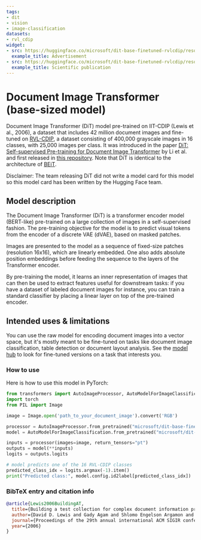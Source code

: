 ```yaml
---
tags:
- dit
- vision
- image-classification
datasets:
- rvl_cdip
widget:
- src: https://huggingface.co/microsoft/dit-base-finetuned-rvlcdip/resolve/main/coca_cola_advertisement.png
  example_title: Advertisement
- src: https://huggingface.co/microsoft/dit-base-finetuned-rvlcdip/resolve/main/scientific_publication.png
  example_title: Scientific publication
---
```


# Document Image Transformer (base-sized model) 

Document Image Transformer (DiT) model pre-trained on IIT-CDIP (Lewis et al., 2006), a dataset that includes 42 million document images and fine-tuned on [RVL-CDIP](https://www.cs.cmu.edu/~aharley/rvl-cdip/), a dataset consisting of 400,000 grayscale images in 16 classes, with 25,000 images per class. It was introduced in the paper [DiT: Self-supervised Pre-training for Document Image Transformer](https://arxiv.org/abs/2203.02378) by Li et al. and first released in [this repository](https://github.com/microsoft/unilm/tree/master/dit). Note that DiT is identical to the architecture of [BEiT](https://huggingface.co/docs/transformers/model_doc/beit). 

Disclaimer: The team releasing DiT did not write a model card for this model so this model card has been written by the Hugging Face team.

## Model description

The Document Image Transformer (DiT) is a transformer encoder model (BERT-like) pre-trained on a large collection of images in a self-supervised fashion. The pre-training objective for the model is to predict visual tokens from the encoder of a discrete VAE (dVAE), based on masked patches.

Images are presented to the model as a sequence of fixed-size patches (resolution 16x16), which are linearly embedded. One also adds absolute position embeddings before feeding the sequence to the layers of the Transformer encoder.

By pre-training the model, it learns an inner representation of images that can then be used to extract features useful for downstream tasks: if you have a dataset of labeled document images for instance, you can train a standard classifier by placing a linear layer on top of the pre-trained encoder.

## Intended uses & limitations

You can use the raw model for encoding document images into a vector space, but it's mostly meant to be fine-tuned on tasks like document image classification, table detection or document layout analysis. See the [model hub](https://huggingface.co/models?search=microsoft/dit) to look for fine-tuned versions on a task that interests you.

### How to use

Here is how to use this model in PyTorch:

```python
from transformers import AutoImageProcessor, AutoModelForImageClassification
import torch
from PIL import Image

image = Image.open('path_to_your_document_image').convert('RGB')

processor = AutoImageProcessor.from_pretrained("microsoft/dit-base-finetuned-rvlcdip")
model = AutoModelForImageClassification.from_pretrained("microsoft/dit-base-finetuned-rvlcdip")

inputs = processor(images=image, return_tensors="pt")
outputs = model(**inputs)
logits = outputs.logits

# model predicts one of the 16 RVL-CDIP classes
predicted_class_idx = logits.argmax(-1).item()
print("Predicted class:", model.config.id2label[predicted_class_idx])
```

### BibTeX entry and citation info

```bibtex
@article{Lewis2006BuildingAT,
  title={Building a test collection for complex document information processing},
  author={David D. Lewis and Gady Agam and Shlomo Engelson Argamon and Ophir Frieder and David A. Grossman and Jefferson Heard},
  journal={Proceedings of the 29th annual international ACM SIGIR conference on Research and development in information retrieval},
  year={2006}
}
```
